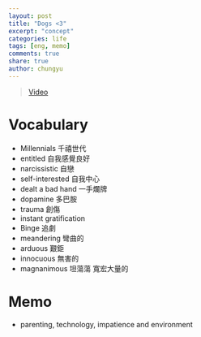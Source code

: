```yaml
---
layout: post
title: "Dogs <3"
excerpt: "concept"
categories: life
tags: [eng, memo]
comments: true
share: true
author: chungyu
---
```

> [Video](https://youtu.be/KsGiDrt5U2c)

# Vocabulary
* Millennials 千禧世代
* entitled 自我感覺良好
* narcissistic 自戀
* self-interested 自我中心
* dealt a bad hand 一手爛牌
* dopamine 多巴胺
* trauma 創傷
* instant gratification
* Binge 追劇
* meandering 彎曲的
* arduous 艱鉅
* innocuous 無害的
* magnanimous 坦蕩蕩 寬宏大量的

# Memo
* parenting, technology, impatience and environment
